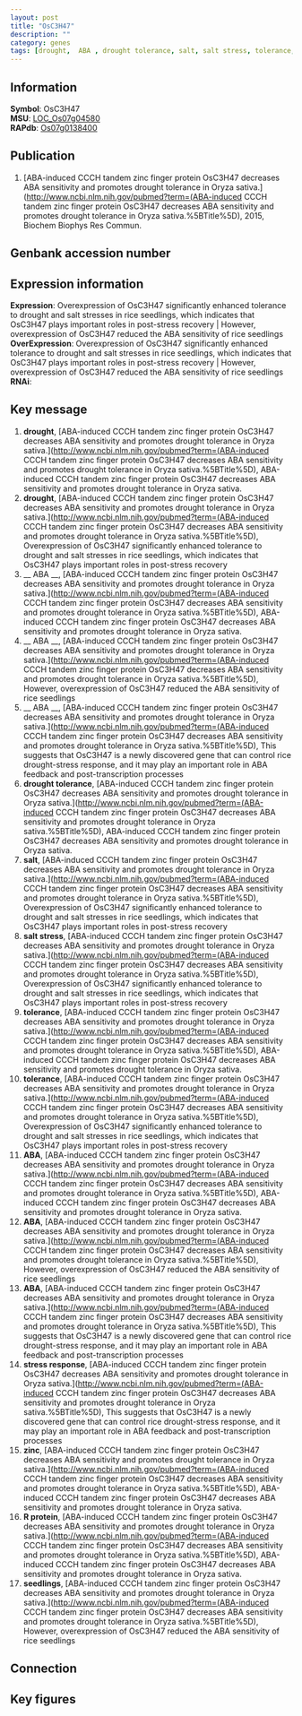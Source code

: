 ```yaml
---
layout: post
title: "OsC3H47"
description: ""
category: genes
tags: [drought,  ABA , drought tolerance, salt, salt stress, tolerance, ABA, stress response, zinc, R protein, seedlings, Gene]
---
```


## Information
__Symbol__: OsC3H47  
__MSU__: [LOC_Os07g04580](http://rice.plantbiology.msu.edu/cgi-bin/ORF_infopage.cgi?orf=LOC_Os07g04580)  
__RAPdb__: [Os07g0138400](http://rapdb.dna.affrc.go.jp/viewer/gbrowse_details/irgsp1?name=Os07g0138400)  

## Publication
1. [ABA-induced CCCH tandem zinc finger protein OsC3H47 decreases ABA sensitivity and promotes drought tolerance in Oryza sativa.](http://www.ncbi.nlm.nih.gov/pubmed?term=(ABA-induced CCCH tandem zinc finger protein OsC3H47 decreases ABA sensitivity and promotes drought tolerance in Oryza sativa.%5BTitle%5D), 2015, Biochem Biophys Res Commun.

## Genbank accession number

## Expression information
__Expression__: Overexpression of OsC3H47 significantly enhanced tolerance to drought and salt stresses in rice seedlings, which indicates that OsC3H47 plays important roles in post-stress recovery |  However, overexpression of OsC3H47 reduced the ABA sensitivity of rice seedlings  
__OverExpression__: Overexpression of OsC3H47 significantly enhanced tolerance to drought and salt stresses in rice seedlings, which indicates that OsC3H47 plays important roles in post-stress recovery |  However, overexpression of OsC3H47 reduced the ABA sensitivity of rice seedlings  
__RNAi__:  

## Key message
1. __drought__, [ABA-induced CCCH tandem zinc finger protein OsC3H47 decreases ABA sensitivity and promotes drought tolerance in Oryza sativa.](http://www.ncbi.nlm.nih.gov/pubmed?term=(ABA-induced CCCH tandem zinc finger protein OsC3H47 decreases ABA sensitivity and promotes drought tolerance in Oryza sativa.%5BTitle%5D), ABA-induced CCCH tandem zinc finger protein OsC3H47 decreases ABA sensitivity and promotes drought tolerance in Oryza sativa.
2. __drought__, [ABA-induced CCCH tandem zinc finger protein OsC3H47 decreases ABA sensitivity and promotes drought tolerance in Oryza sativa.](http://www.ncbi.nlm.nih.gov/pubmed?term=(ABA-induced CCCH tandem zinc finger protein OsC3H47 decreases ABA sensitivity and promotes drought tolerance in Oryza sativa.%5BTitle%5D),  Overexpression of OsC3H47 significantly enhanced tolerance to drought and salt stresses in rice seedlings, which indicates that OsC3H47 plays important roles in post-stress recovery
3. __ ABA __, [ABA-induced CCCH tandem zinc finger protein OsC3H47 decreases ABA sensitivity and promotes drought tolerance in Oryza sativa.](http://www.ncbi.nlm.nih.gov/pubmed?term=(ABA-induced CCCH tandem zinc finger protein OsC3H47 decreases ABA sensitivity and promotes drought tolerance in Oryza sativa.%5BTitle%5D), ABA-induced CCCH tandem zinc finger protein OsC3H47 decreases ABA sensitivity and promotes drought tolerance in Oryza sativa.
4. __ ABA __, [ABA-induced CCCH tandem zinc finger protein OsC3H47 decreases ABA sensitivity and promotes drought tolerance in Oryza sativa.](http://www.ncbi.nlm.nih.gov/pubmed?term=(ABA-induced CCCH tandem zinc finger protein OsC3H47 decreases ABA sensitivity and promotes drought tolerance in Oryza sativa.%5BTitle%5D),  However, overexpression of OsC3H47 reduced the ABA sensitivity of rice seedlings
5. __ ABA __, [ABA-induced CCCH tandem zinc finger protein OsC3H47 decreases ABA sensitivity and promotes drought tolerance in Oryza sativa.](http://www.ncbi.nlm.nih.gov/pubmed?term=(ABA-induced CCCH tandem zinc finger protein OsC3H47 decreases ABA sensitivity and promotes drought tolerance in Oryza sativa.%5BTitle%5D),  This suggests that OsC3H47 is a newly discovered gene that can control rice drought-stress response, and it may play an important role in ABA feedback and post-transcription processes
6. __drought tolerance__, [ABA-induced CCCH tandem zinc finger protein OsC3H47 decreases ABA sensitivity and promotes drought tolerance in Oryza sativa.](http://www.ncbi.nlm.nih.gov/pubmed?term=(ABA-induced CCCH tandem zinc finger protein OsC3H47 decreases ABA sensitivity and promotes drought tolerance in Oryza sativa.%5BTitle%5D), ABA-induced CCCH tandem zinc finger protein OsC3H47 decreases ABA sensitivity and promotes drought tolerance in Oryza sativa.
7. __salt__, [ABA-induced CCCH tandem zinc finger protein OsC3H47 decreases ABA sensitivity and promotes drought tolerance in Oryza sativa.](http://www.ncbi.nlm.nih.gov/pubmed?term=(ABA-induced CCCH tandem zinc finger protein OsC3H47 decreases ABA sensitivity and promotes drought tolerance in Oryza sativa.%5BTitle%5D),  Overexpression of OsC3H47 significantly enhanced tolerance to drought and salt stresses in rice seedlings, which indicates that OsC3H47 plays important roles in post-stress recovery
8. __salt stress__, [ABA-induced CCCH tandem zinc finger protein OsC3H47 decreases ABA sensitivity and promotes drought tolerance in Oryza sativa.](http://www.ncbi.nlm.nih.gov/pubmed?term=(ABA-induced CCCH tandem zinc finger protein OsC3H47 decreases ABA sensitivity and promotes drought tolerance in Oryza sativa.%5BTitle%5D),  Overexpression of OsC3H47 significantly enhanced tolerance to drought and salt stresses in rice seedlings, which indicates that OsC3H47 plays important roles in post-stress recovery
9. __tolerance__, [ABA-induced CCCH tandem zinc finger protein OsC3H47 decreases ABA sensitivity and promotes drought tolerance in Oryza sativa.](http://www.ncbi.nlm.nih.gov/pubmed?term=(ABA-induced CCCH tandem zinc finger protein OsC3H47 decreases ABA sensitivity and promotes drought tolerance in Oryza sativa.%5BTitle%5D), ABA-induced CCCH tandem zinc finger protein OsC3H47 decreases ABA sensitivity and promotes drought tolerance in Oryza sativa.
10. __tolerance__, [ABA-induced CCCH tandem zinc finger protein OsC3H47 decreases ABA sensitivity and promotes drought tolerance in Oryza sativa.](http://www.ncbi.nlm.nih.gov/pubmed?term=(ABA-induced CCCH tandem zinc finger protein OsC3H47 decreases ABA sensitivity and promotes drought tolerance in Oryza sativa.%5BTitle%5D),  Overexpression of OsC3H47 significantly enhanced tolerance to drought and salt stresses in rice seedlings, which indicates that OsC3H47 plays important roles in post-stress recovery
11. __ABA__, [ABA-induced CCCH tandem zinc finger protein OsC3H47 decreases ABA sensitivity and promotes drought tolerance in Oryza sativa.](http://www.ncbi.nlm.nih.gov/pubmed?term=(ABA-induced CCCH tandem zinc finger protein OsC3H47 decreases ABA sensitivity and promotes drought tolerance in Oryza sativa.%5BTitle%5D), ABA-induced CCCH tandem zinc finger protein OsC3H47 decreases ABA sensitivity and promotes drought tolerance in Oryza sativa.
12. __ABA__, [ABA-induced CCCH tandem zinc finger protein OsC3H47 decreases ABA sensitivity and promotes drought tolerance in Oryza sativa.](http://www.ncbi.nlm.nih.gov/pubmed?term=(ABA-induced CCCH tandem zinc finger protein OsC3H47 decreases ABA sensitivity and promotes drought tolerance in Oryza sativa.%5BTitle%5D),  However, overexpression of OsC3H47 reduced the ABA sensitivity of rice seedlings
13. __ABA__, [ABA-induced CCCH tandem zinc finger protein OsC3H47 decreases ABA sensitivity and promotes drought tolerance in Oryza sativa.](http://www.ncbi.nlm.nih.gov/pubmed?term=(ABA-induced CCCH tandem zinc finger protein OsC3H47 decreases ABA sensitivity and promotes drought tolerance in Oryza sativa.%5BTitle%5D),  This suggests that OsC3H47 is a newly discovered gene that can control rice drought-stress response, and it may play an important role in ABA feedback and post-transcription processes
14. __stress response__, [ABA-induced CCCH tandem zinc finger protein OsC3H47 decreases ABA sensitivity and promotes drought tolerance in Oryza sativa.](http://www.ncbi.nlm.nih.gov/pubmed?term=(ABA-induced CCCH tandem zinc finger protein OsC3H47 decreases ABA sensitivity and promotes drought tolerance in Oryza sativa.%5BTitle%5D),  This suggests that OsC3H47 is a newly discovered gene that can control rice drought-stress response, and it may play an important role in ABA feedback and post-transcription processes
15. __zinc__, [ABA-induced CCCH tandem zinc finger protein OsC3H47 decreases ABA sensitivity and promotes drought tolerance in Oryza sativa.](http://www.ncbi.nlm.nih.gov/pubmed?term=(ABA-induced CCCH tandem zinc finger protein OsC3H47 decreases ABA sensitivity and promotes drought tolerance in Oryza sativa.%5BTitle%5D), ABA-induced CCCH tandem zinc finger protein OsC3H47 decreases ABA sensitivity and promotes drought tolerance in Oryza sativa.
16. __R protein__, [ABA-induced CCCH tandem zinc finger protein OsC3H47 decreases ABA sensitivity and promotes drought tolerance in Oryza sativa.](http://www.ncbi.nlm.nih.gov/pubmed?term=(ABA-induced CCCH tandem zinc finger protein OsC3H47 decreases ABA sensitivity and promotes drought tolerance in Oryza sativa.%5BTitle%5D), ABA-induced CCCH tandem zinc finger protein OsC3H47 decreases ABA sensitivity and promotes drought tolerance in Oryza sativa.
17. __seedlings__, [ABA-induced CCCH tandem zinc finger protein OsC3H47 decreases ABA sensitivity and promotes drought tolerance in Oryza sativa.](http://www.ncbi.nlm.nih.gov/pubmed?term=(ABA-induced CCCH tandem zinc finger protein OsC3H47 decreases ABA sensitivity and promotes drought tolerance in Oryza sativa.%5BTitle%5D),  However, overexpression of OsC3H47 reduced the ABA sensitivity of rice seedlings

## Connection

## Key figures


